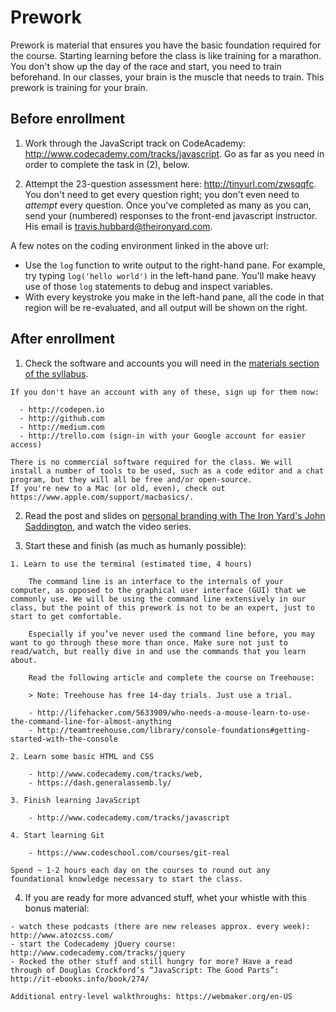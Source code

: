 # Prework

Prework is material that ensures you have the basic foundation required for the course. Starting learning before the class is like training for a marathon. You don't show up the day of the race and start, you need to train beforehand. In our classes, your brain is the muscle that needs to train. This prework is training for your brain.


## Before enrollment

  1. Work through the JavaScript track on CodeAcademy: http://www.codecademy.com/tracks/javascript. Go as far as you need in order to complete the task in (2), below.
  
  2. Attempt the 23-question assessment here: http://tinyurl.com/zwsqqfc. You don't need to get every question right; you don't even need to *attempt* every question. Once you've completed as many as you can, send your (numbered) responses to the front-end javascript instructor. His email is travis.hubbard@theironyard.com.
  
  A few notes on the coding environment linked in the above url: 
  
  - Use the `log` function to write output to the right-hand pane. For example, try typing `log('hello world')` in the left-hand pane. You'll make heavy use of those `log` statements to debug and inspect variables. 
  - With every keystroke you make in the left-hand pane, all the code in that region will be re-evaluated, and all output will be shown on the right. 


## After enrollment

  1. Check the software and accounts you will need in the [materials section of the syllabus](https://github.com/TIY-Houston-Front-End-Engineering/Course-Guide/blob/master/Resources/syllabus.md).

    If you don't have an account with any of these, sign up for them now:
    
      - http://codepen.io
      - http://github.com
      - http://medium.com
      - http://trello.com (sign-in with your Google account for easier access)

    There is no commercial software required for the class. We will install a number of tools to be used, such as a code editor and a chat program, but they will all be free and/or open-source. 
    If you're new to a Mac (or old, even), check out https://www.apple.com/support/macbasics/.

  2. Read the post and slides on [personal branding with The Iron Yard's John Saddington](http://blog.theironyard.com/2015/02/25/bb-workshop/), and watch the video series.

  3. Start these and finish (as much as humanly possible):

    1. Learn to use the terminal (estimated time, 4 hours)
    
        The command line is an interface to the internals of your computer, as opposed to the graphical user interface (GUI) that we commonly use. We will be using the command line extensively in our class, but the point of this prework is not to be an expert, just to start to get comfortable.
    
        Especially if you’ve never used the command line before, you may want to go through these more than once. Make sure not just to read/watch, but really dive in and use the commands that you learn about.
    
        Read the following article and complete the course on Treehouse:
    
        > Note: Treehouse has free 14-day trials. Just use a trial.
    
        - http://lifehacker.com/5633909/who-needs-a-mouse-learn-to-use-the-command-line-for-almost-anything
        - http://teamtreehouse.com/library/console-foundations#getting-started-with-the-console
    
    2. Learn some basic HTML and CSS
    
        - http://www.codecademy.com/tracks/web,
        - https://dash.generalassemb.ly/
    
    3. Finish learning JavaScript
    
        - http://www.codecademy.com/tracks/javascript
    
    4. Start learning Git
    
        - https://www.codeschool.com/courses/git-real

    Spend ~ 1-2 hours each day on the courses to round out any foundational knowledge necessary to start the class.

  4. If you are ready for more advanced stuff, whet your whistle with this bonus material:

    - watch these podcasts (there are new releases approx. every week): http://www.atozcss.com/
    - start the Codecademy jQuery course: http://www.codecademy.com/tracks/jquery
    - Rocked the other stuff and still hungry for more? Have a read through of Douglas Crockford’s “JavaScript: The Good Parts”: http://it-ebooks.info/book/274/

    Additional entry-level walkthroughs: https://webmaker.org/en-US
